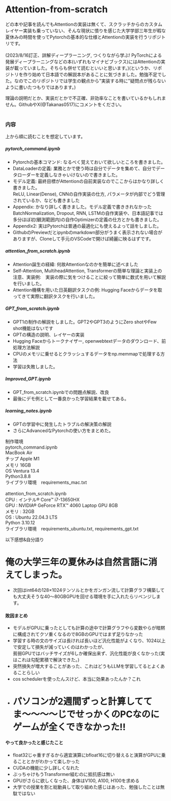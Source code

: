 # Attention-from-scratch
どの本や記事を読んでもAttentionの実装は無くて、スクラッチからのカスタムレイヤー実装も乗っていない、そんな現状に憤りを感じた大学学部三年生が暇な夏休みの時間を使ってPytorchの基本的な仕様とAttentionの実装を行うリポジトリです。<br><br>
(2023/8/16訂正、詳解ディープラーニング, つくりながら学ぶ! PyTorchによる発展ディープラーニングなどの本(いずれもマイナビブックス)にはAttentionの実装が載っていました。そちらも併せて読むといいと思います。)(というか、リポジトリを作り始めて日本語での解説本があることに気づきました。勉強不足でした。なのでこのリポジトリでは学生の観点から"実装する時に"疑問点が残らないように書いたつもりではあります。)<br>

理論の説明だとか、実装だとかで不正確、非効率なことを書いているかもしれません。GithubやX(@Takanas0517)にコメントをください。<br>
<br>

### 内容
上から順に読むことを想定しています。
##### pytorch_command.ipynb

- Pytorchの基本コマンド: なるべく覚えておいて欲しいところを書きました。<br>
- DataLoaderの定義: 業務とかで使う時は自分でデータを集めて、自分でデータローダーを定義しなきゃいけないので書きました。<br>
- モデル定義: 最終目標がAttentionの自前実装なのでここからはかなり詳しく書きました。<br>ReLU, Linear(Dense), CNNの自作実装の仕方, パラメータが内部でどう管理されているか、なども書きました
- Appendix: かなり詳しく書きました。モデル定義で書ききれなかったBatchNormalization, Dropout, RNN, LSTMの自作実装や、日本語記事では多分ほぼ初(観測範囲内)の自作Optimizerの定義の仕方とかも書きました。
- Appendix2: 実はPytorchは普通の最適化にも使えるよって話をしました。
- GithubのPreviewだとipynbのmarkdown部分がうまく表示されない場合がありますが、Cloneして手元のVSCodeで開けば綺麗に映るはずです。<br>

##### attention_from_scratch.ipynb
- Attention誕生の経緯: 何故Attentionなのかを簡単に述べました
- Self-Attention, MultiheadAttention, Transformerの簡単な理論と実装上の注意、実装例:　実装の際に気をつけることに絞って簡単に数式を用いて解説を行いました。
- Attention機構を用いた日英翻訳タスクの例: Hugging Faceからデータを取ってきて実際に翻訳タスクを行いました。

##### GPT_from_scratch.ipynb
- GPT1の制作の解説をしました。GPT2やGPT3のようにZero shotやFew shot機能はないです
- GPTの構造の説明、レイヤーの実装
- Hugging Faceからトークナイザー, openwebtextデータのダウンロード、前処理方法解説
- CPUのメモリに乗せるとクラッシュするデータをnp.memmapで処理する方法
- 学習は失敗しました。

##### Improved_GPT.ipynb
- GPT_from_scratch.ipynbでの問題点解説、改良
- 最後にデモ例として一番良かった学習結果を載せてある。
  
##### learning_notes.ipynb
- GPTの学習中に発生したトラブルの解決策の解説
- さらにAdvancedなPytorchの使い方をまとめた。
  
制作環境<br>
pytorch_command.ipynb<br>
MacBook Air<br>
チップ Apple M1<br>
メモリ 16GB<br>
OS Ventura 13.4<br>
Python3.8.8<br>
ライブラリ環境　requirements_mac.txt<br>
<br>
attention_from_scratch.ipynb<br>
CPU : インテル® Core™ i7-13650HX<br>
GPU : NVIDIA® GeForce RTX™ 4060 Laptop GPU 8GB<br>
メモリ : 32GB<br>
OS : Ubuntu 22.04.3 LTS<br>
Python 3.10.12<br>
ライブラリ環境　requirements_ubuntu.txt, requirements_gpt.txt<br>

以下感想&自分語り

# 俺の大学三年の夏休みは自然言語に消えてしまった。
- 次回はint64の128×1024テンソルとかをガンガン流して計算グラフ構築しても大丈夫そうな40〜80GBGPUを回せる環境を手に入れたらリベンジします。

#### 敗因まとめ
- モデルがGPUに乗ったとしても計算の途中で計算グラフやら変数やらが暗黙に構成されてクソ重くなるので8GBのGPUではまず足りなかった<br>
- 学習する時の文のサイズは長ければ長いほど汎化性能がよくなり、1024以上で安定して損失が減っていくのはわかったが、<br>貧弱GPUではバッチサイズが6しか確保出来ず、汎化性能が良くなかった(実はこれは勾配累積で解決できた。)
- 突然損失が増大することがあった、これはどうもLLMを学習してるとよくあることらしい
- cos schedulerを使ったんスけど、本当に効果あったんか？これ
- # パソコンが2週間ずっと計算しててま〜〜〜〜じでせっかくのPCなのにゲームが全くできなかった‼️
#### やって良かったと感じたこと
- float32じゃ重すぎるから適宜演算にbfloat16に切り替えると演算がGPUに乗ることとかがわかって楽しかった
- CUDAの機能に少し詳しくなれた
- ぶっちゃけもうTransformer組むのに抵抗感は無い
- GPUがさらに欲しくなった、身体はV100, A100, H100を求める
- 大学での授業を割と総動員して取り組めた感じはあった、勉強したことは無駄ではない
